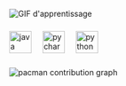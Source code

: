 


![GIF d'apprentissage](https://i.pinimg.com/originals/bf/16/a0/bf16a028b29a65eebd7241df947bfffe.gif)

<div align="center">
</div>

###

<div align="left">
  <img src="https://cdn.jsdelivr.net/gh/devicons/devicon/icons/java/java-original.svg" height="40" alt="java logo"  />
  <img width="12" />
  <img src="https://cdn.jsdelivr.net/gh/devicons/devicon/icons/pycharm/pycharm-original.svg" height="40" alt="pycharm logo"  />
  <img width="12" />
  <img src="https://cdn.jsdelivr.net/gh/devicons/devicon/icons/python/python-original.svg" height="40" alt="python logo"  />
</div>

###

<picture>
  <source media="(prefers-color-scheme: dark)" srcset="https://raw.githubusercontent.com/Nasseranabgaoui/Nasseranabgaoui/output/pacman-contribution-graph-dark.svg">
  <source media="(prefers-color-scheme: light)" srcset="https://raw.githubusercontent.com/Nasseranabgaoui/Nasseranabgaoui/output/pacman-contribution-graph.svg">
  <img alt="pacman contribution graph" src="https://raw.githubusercontent.com/Nasseranabgaoui/Nasseranabgaoui/output/pacman-contribution-graph.svg">
</picture>

###
